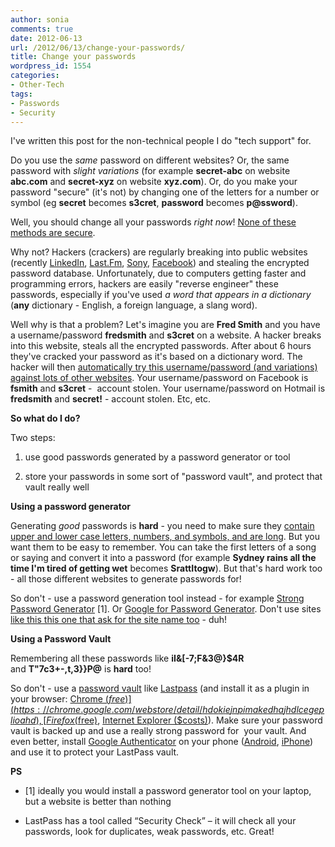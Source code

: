 ```yaml
---
author: sonia
comments: true
date: 2012-06-13
url: /2012/06/13/change-your-passwords/
title: Change your passwords
wordpress_id: 1554
categories:
- Other-Tech
tags:
- Passwords
- Security
---
```


I've written this post for the non-technical people I do "tech support" for.

Do you use the _same_ password on different websites? Or, the same password with _slight variations_ (for example **secret-abc** on website **abc.com** and **secret-xyz** on website **xyz.com**). Or, do you make your password "secure" (it's not) by changing one of the letters for a number or symbol (eg **secret** becomes **s3cret**, **password** becomes **p@ssword**).

Well, you should change all your passwords _right now_! [None of these methods are secure](http://www.net-security.org/article.php?id=1727&p=3).

Why not? Hackers (crackers) are regularly breaking into public websites (recently [LinkedIn](http://www.mediabistro.com/mediajobsdaily/linkedin-posts-update-to-last-weeks-6-5-million-hacked-passwords_b11275), [Last.Fm](http://arstechnica.com/security/2012/06/another-hack-last-fm-warns-users-to-change-their-passwords/), [Sony](http://arstechnica.com/tech-policy/2011/06/sony-hacked-yet-again-plaintext-passwords-posted/), [Facebook](http://www.dailymail.co.uk/sciencetech/article-2083118/Facebook-hacked-Ramnit-worm-stolen-passwords-45-000-users.html)) and stealing the encrypted password database. Unfortunately, due to computers getting faster and programming errors, hackers are easily "reverse engineer" these passwords, especially if you've used _a word that appears in a dictionary_ (**any** dictionary - English, a foreign language, a slang word).

Well why is that a problem? Let's imagine you are **Fred Smith** and you have a username/password **fredsmith** and **s3cret** on a website. A hacker breaks into this website, steals all the encrypted passwords. After about 6 hours they've cracked your password as it's based on a dictionary word. The hacker will then [automatically try this username/password (and variations) against lots of other websites](http://www.net-security.org/article.php?id=1727&p=3). Your username/password on Facebook is **fsmith** and **s3cret** -  account stolen. Your username/password on Hotmail is **fredsmith** and **secret!** - account stolen. Etc, etc.

**So what do I do?**

Two steps:



	
  1. use good passwords generated by a password generator or tool

	
  2. store your passwords in some sort of "password vault", and protect that vault really well


**Using a password generator**

Generating _good_ passwords is **hard** - you need to make sure they [contain upper and lower case letters, numbers, and symbols, and are long](https://www.grc.com/haystack.htm). But you want them to be easy to remember. You can take the first letters of a song or saying and convert it into a password (for example **Sydney rains all the time I'm tired of getting wet** becomes **SrattItogw**). But that's hard work too - all those different websites to generate passwords for!

So don't - use a password generation tool instead - for example [Strong Password Generator](http://strongpasswordgenerator.com/) [1]. Or [Google for Password Generator](https://www.google.com.au/search?sugexp=chrome,mod=19&sourceid=chrome&ie=UTF-8&q=password+generator). Don't use sites [like this this one that ask for the site name too](http://angel.net/~nic/passwd.html) - duh!

**Using a Password Vault**

Remembering all these passwords like **iI&[-7;F&3@}$4R** and **T"7c3+-,t,3}}P@** is **hard** too!

So don't - use a [password vault](https://www.google.com.au/search?aq=f&sugexp=chrome,mod=19&sourceid=chrome&ie=UTF-8&q=password+vault) like [Lastpass](https://lastpass.com/) (and install it as a plugin in your browser: [Chrome ($free)](https://chrome.google.com/webstore/detail/hdokiejnpimakedhajhdlcegeplioahd), [Firefox ($free)](https://addons.mozilla.org/en-US/firefox/addon/lastpass-password-manager/), [Internet Explorer ($costs)](http://helpdesk.lastpass.com/upgrading-to-premium/ie-anywhere/)). Make sure your password vault is backed up and use a really strong password for  your vault. And even better, install [Google Authenticator](http://code.google.com/p/google-authenticator/) on your phone ([Android](https://play.google.com/store/apps/details?id=com.google.android.apps.authenticator2&hl=en), [iPhone](http://itunes.apple.com/au/app/google-authenticator/id388497605?mt=8)) and use it to protect your LastPass vault.

**PS**



	
  * [1] ideally you would install a password generator tool on your laptop, but a website is better than nothing

	
  * LastPass has a tool called “Security Check” – it will check all your passwords, look for duplicates, weak passwords, etc. Great!


